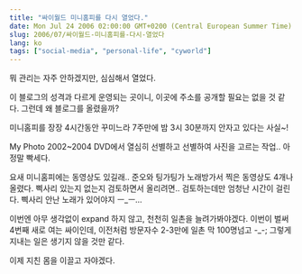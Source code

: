 ```yaml
---
title: "싸이월드 미니홈피를 다시 열었다."
date: Mon Jul 24 2006 02:00:00 GMT+0200 (Central European Summer Time)
slug: 2006/07/싸이월드-미니홈피를-다시-열었다
lang: ko
tags: ["social-media", "personal-life", "cyworld"]
---
```


뭐 관리는 자주 안하겠지만, 심심해서 열었다.

이 블로그의 성격과 다르게 운영되는 곳이니,
이곳에 주소를 공개할 필요는 없을 것 같다.
그런데 왜 블로그를 올렸을까?

미니홈피를 장장 4시간동안 꾸미느라 
7주만에 밤 3시 30분까지 안자고 있다는 사실~!

My Photo 2002~2004 DVD에서 열심히 선별하고 
선별하여 사진을 고르는 작업.. 아 정말 빡세다.

요새 미니홈피에는 동영상도 있길래.. 준오와 팅가팅가
노래방가서 찍은 동영상도 4개나 올렸다.
삑사리 있는지 없는지 검토하면서 올리려면.. 검토하는데만 
엄청난 시간이 걸린다. 삑사리 안난 노래가 있어야지 ㅡ_ㅡ...

이번엔 아무 생각없이 expand 하지 않고, 천천히 일촌을 늘려가봐야겠다. 
이번이 벌써 4번째 새로 여는 싸이인데, 이전처럼 방문자수 2-3만에 
일촌 막 100명넘고 -_-; 그렇게 지내는 일은 생기지 않을 것만 같다.

이제 지친 몸을 이끌고 자야겠다.
